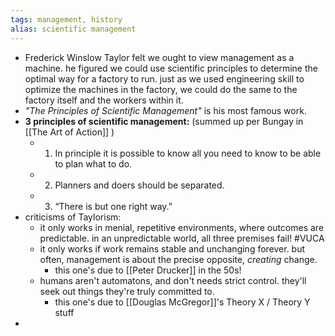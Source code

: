 ```yaml
---
tags: management, history
alias: scientific management
---
```


- Frederick Winslow Taylor felt we ought to view management as a machine. he figured we could use scientific principles to determine the optimal way for a factory to run. just as we used engineering skill to optimize the machines in the factory, we could do the same to the factory itself and the workers within it.
- *"The Principles of Scientific Management"* is his most famous work.
- **3 principles of scientific management:** (summed up per Bungay in [[The Art of Action]] )
	- 1. In principle it is possible to know all you need to know to be able to plan what to do.
	- 2. Planners and doers should be separated.
	- 3. “There is but one right way.”
- criticisms of Taylorism:
	- it only works in menial, repetitive environments, where outcomes are predictable. in an unpredictable world, all three premises fail! #VUCA
	- it only works if work remains stable and unchanging forever. but often, management is about the precise opposite, *creating* change.
		- this one's due to [[Peter Drucker]] in the 50s!
	- humans aren't automatons, and don't needs strict control. they'll seek out things they're truly committed to.
		- this one's due to [[Douglas McGregor]]'s Theory X / Theory Y stuff
-